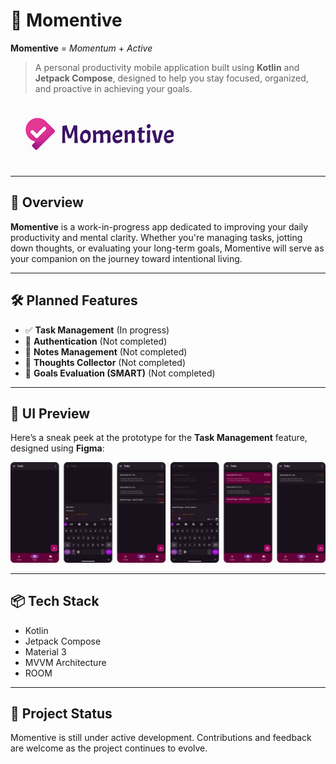 

# 📱 Momentive 

**Momentive** = *Momentum* + *Active*

> A personal productivity mobile application built using **Kotlin** and **Jetpack Compose**, designed to help you stay focused, organized, and proactive in achieving your goals.

  <img src="assets/app_logo_v2_cropped.png" alt="Momentive Logo" width="284" height="100">

---

## 🚀 Overview

**Momentive** is a work-in-progress app dedicated to improving your daily productivity and mental clarity. Whether you're managing tasks, jotting down thoughts, or evaluating your long-term goals, Momentive will serve as your companion on the journey toward intentional living.

---

## 🛠 Planned Features

- ✅ **Task Management** (In progress)  
- 🔐 **Authentication** (Not completed)  
- 📝 **Notes Management** (Not completed)  
- 💭 **Thoughts Collector** (Not completed)  
- 🎯 **Goals Evaluation (SMART)** (Not completed)

---

## 🎨 UI Preview

Here’s a sneak peek at the prototype for the **Task Management** feature, designed using **Figma**:

![Task Feature - Figma Prototype](assets/task_feature_prototype.png)

---

## 📦 Tech Stack

- Kotlin  
- Jetpack Compose  
- Material 3  
- MVVM Architecture
- ROOM
  
---

## 🚧 Project Status

Momentive is still under active development. Contributions and feedback are welcome as the project continues to evolve.
